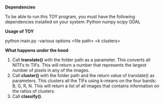 <b>Dependencies</b>

To be able to run this TOY program, you must have the following dependencies installed on your system:
Python
numpy
scipy
GDAL


<b>Usage of TOY</b> 

python main.py -various options \<file path> \<k clusters>

<b> What happens under the hood </b>

1. Call <b>translate()</b> with the folder path as a parameter. This converts all NITFs to TIFs. This will return a number that represents the largest number of pixels in any of the images.
2. Call <b>cluster()</b> with the folder path and the return value of translate() as parameters. This clusters all the TIFs using k-means on the four bands: B, G, R, N. This will return a list of all images that contains information on the ratios of clusters.
3. Call <b>classify()</b>.
